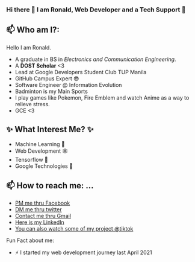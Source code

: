 ### Hi there 👋 I am Ronald, Web Developer and a Tech Support :green_heart:

## 📫 Who am I?: 
  Hello I am Ronald.
  - A graduate in BS in *Electronics and Communication Engineering*.
  - A **DOST Scholar** <3 
  - Lead at Google Developers Student Club TUP Manila
  - GitHub Campus Expert 😎
  - Software Engineer @ Information Evolution
  - Badminton is my Main Sports
  - I play games like Pokemon, Fire Emblem and watch Anime as a way to relieve stress. 
  -  GCE <3 

## ✨ What Interest Me? ✨
-  Machine Learning 🤖
-  Web Development 🕸
-  Tensorflow 💪
-  Google Technologies 🤗

## 📫 How to reach me: ...
- [PM me thru Facebook](https://www.facebook.com/Lexus654)
- [DM me thru twitter](https://twitter.com/ronaldlaz4)
- [Contact me thru Gmail](ronald.laz@tup.edu.ph)
- [Here is my LinkedIn](https://www.linkedin.com/in/ronald-laz-b04688217/)
- [You can also watch some of my project @tiktok](https://www.tiktok.com/@lexusoxo?)







Fun Fact about me:
- ⚡ I started my web development journey last April 2021


<!--

**lexus654/lexus654** is a ✨ _special_ ✨ repository because its `README.md` (this file) appears on your GitHub profile.


